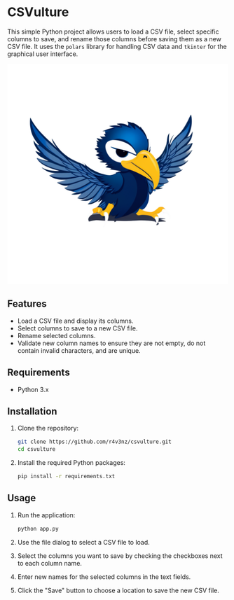 # CSVulture

This simple Python project allows users to load a CSV file, select specific columns to save, and rename those columns before saving them as a new CSV file. It uses the `polars` library for handling CSV data and `tkinter` for the graphical user interface.

![Logo](assets/CSVulture.png)

## Features

- Load a CSV file and display its columns.
- Select columns to save to a new CSV file.
- Rename selected columns.
- Validate new column names to ensure they are not empty, do not contain invalid characters, and are unique.

## Requirements

- Python 3.x

## Installation

1. Clone the repository:

   ```bash
   git clone https://github.com/r4v3nz/csvulture.git
   cd csvulture
   ```

2. Install the required Python packages:
   ```bash
   pip install -r requirements.txt
   ```

## Usage

1. Run the application:

   ```bash
   python app.py
   ```

2. Use the file dialog to select a CSV file to load.

3. Select the columns you want to save by checking the checkboxes next to each column name.

4. Enter new names for the selected columns in the text fields.

5. Click the "Save" button to choose a location to save the new CSV file.
